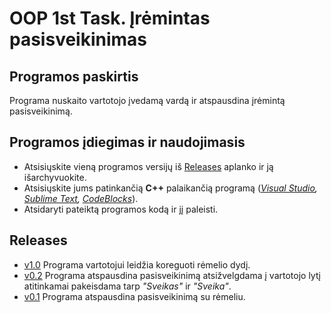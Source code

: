 # OOP 1st Task. Įrėmintas pasisveikinimas

## Programos paskirtis ##

Programa nuskaito vartotojo įvedamą vardą ir atspausdina įrėmintą pasisveikinimą.

## Programos įdiegimas ir naudojimasis ##

* Atsisiųskite vieną programos versijų iš [Releases](https://github.com/aurimasruk/OOP-1st-Task/releases) aplanko ir ją išarchyvuokite.
* Atsisiųskite jums patinkančią __C++__ palaikančią programą (_[Visual Studio](https://visualstudio.microsoft.com/downloads/), [Sublime Text](https://www.sublimetext.com/3), [CodeBlocks](https://www.codeblocks.org/downloads/)_).
* Atsidaryti pateiktą programos kodą ir jį paleisti.

## Releases ##

* [v1.0](https://github.com/aurimasruk/OOP-1st-Task/releases/tag/v1.0) Programa vartotojui leidžia koreguoti rėmelio dydį.
* [v0.2](https://github.com/aurimasruk/OOP-1st-Task/releases/tag/v0.2) Programa atspausdina pasisveikinimą atsižvelgdama į vartotojo lytį atitinkamai pakeisdama tarp _"Sveikas"_ ir _"Sveika"_.
* [v0.1](https://github.com/aurimasruk/OOP-1st-Task/releases/tag/v0.1) Programa atspausdina pasisveikinimą su rėmeliu.

